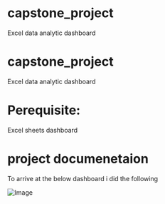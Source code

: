# capstone_project
Excel data analytic dashboard
# capstone_project
Excel data analytic dashboard

# Perequisite:
Excel sheets dashboard


# project documenetaion
To arrive at the below dashboard i did the following

![Image](https://github.com/user-attachments/assets/d29b0290-9e26-47f5-8a80-6c680230a4b3)


